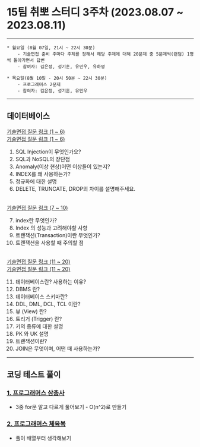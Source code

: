 
# 15팀 취뽀 스터디 3주차 (2023.08.07 ~ 2023.08.11)

---
    * 월요일 (8월 07일, 21시 ~ 22시 30분)
        - 기술면접 준비 주마다 주제를 정해서 해당 주제에 대해 20문제 중 5문제씩(랜덤) 1명씩 돌아가면서 답변
        - 참여자: 김은정, 성기훈, 유민우, 유하영

    * 목요일(8월 10일 - 20시 50분 ~ 22시 30분)
        - 프로그래머스 2문제
        - 참여자: 김은정, 성기훈, 유민우
---

## 데이터베이스
   <a href = "https://github.com/WooVictory/Ready-For-Tech-Interview/tree/master/Database">기술면접 질문 링크 (1 ~ 6)</a> <br>
   <a href = "https://gyoogle.dev/blog/computer-science/data-base/Key.html">기술면접 질문 링크 (1 ~ 6)</a><br>
   
   1. SQL Injection이 무엇인가요?
   2. SQL과 NoSQL의 장단점
   3. Anomaly(이상 현상)어떤 이상들이 있는지?
   4. INDEX를 왜 사용하는가?
   5. 정규화에 대한 설명
   6. DELETE, TRUNCATE, DROP의 차이를 설명해주세요.<br><br>

   <a href = "https://github.com/JaeYeopHan/Interview_Question_for_Beginner/tree/master/Database#nosql">기술면접 질문 링크 (7 ~ 10)</a><br>
   
   7. index란 무엇인가?
   8. Index 의 성능과 고려해야할 사항
   9. 트랜잭션(Transaction)이란 무엇인가?
   10. 트랜잭션을 사용할 때 주의할 점<br><br>

   <a href = "https://won-percent.tistory.com/103">기술면접 질문 링크 (11 ~ 20)</a><br>
   <a href = "https://hoons-dev.tistory.com/93?category=1091955">기술면접 질문 링크 (11 ~ 20)</a><br>
   
   11. 데이터베이스란? 사용하는 이유?
   12. DBMS 란?
   13. 데이터베이스 스키마란?
   14. DDL, DML, DCL, TCL 이란?
   15. 뷰 (View) 란?
   16. 트리거 (Trigger) 란?
   17. 키의 종류에 대한 설명
   18. PK 와 UK 설명
   19. 트랜잭션이란?
   20. JOIN은 무엇이며, 어떤 때 사용하는가?<br>

---
## 코딩 테스트 풀이

### <a href = "https://school.programmers.co.kr/learn/courses/30/lessons/131705"> 1. 프로그래머스 삼총사 </a><br>

   - 3중 for문 말고 다르게 풀어보기 - O(n^2)로 만들기
### <a href = "https://school.programmers.co.kr/learn/courses/30/lessons/42862"> 2. 프로그래머스 체육복 </a><br>

   - 풀이 배열부터 생각해보기

